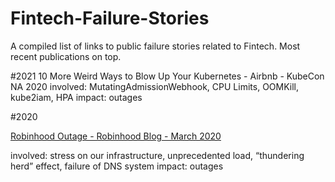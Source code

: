 # Fintech-Failure-Stories

A compiled list of links to public failure stories related to Fintech. Most recent publications on top.

#2021
10 More Weird Ways to Blow Up Your Kubernetes - Airbnb - KubeCon NA 2020
involved: MutatingAdmissionWebhook, CPU Limits, OOMKill, kube2iam, HPA
impact: outages

#2020

<a href="https://blog.robinhood.com/news/2020/3/3/an-update-from-robinhoods-founders
"> Robinhood Outage - Robinhood Blog - March 2020<a>
  
  involved: stress on our infrastructure, unprecedented load, “thundering herd” effect, failure of DNS system 
  impact: outages
